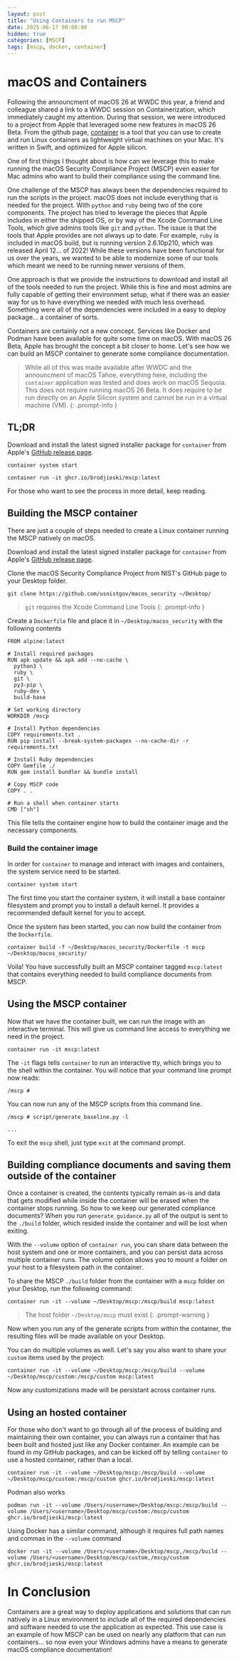 ```yaml
---
layout: post
title: "Using Containers to run MSCP"
date: 2025-06-17 00:00:00
hidden: true
categories: [MSCP]
tags: [mscp, docker, container]
---
```


# macOS and Containers

Following the announcment of macOS 26 at WWDC this year, a friend and colleague shared a link to a WWDC session on Containerization, which immediately caught my attention. During that session, we were introduced to a project from Apple that leveraged some new features in macOS 26 Beta. From the github page, [container](https://github.com/apple/container) is a tool that you can use to create and run Linux containers as lightweight virtual machines on your Mac. It's written in Swift, and optimized for Apple silicon. 

One of first things I thought about is how can we leverage this to make running the macOS Security Compliance Project (MSCP) even easier for Mac admins who want to build their compliance using the command line. 

One challenge of the MSCP has always been the dependencies required to run the scripts in the project. macOS does not include everything that is needed for the project. With `python` and `ruby` being two of the core components. The project has tried to leverage the pieces that Apple includes in either the shipped OS, or by way of the Xcode Command Line Tools, which give admins tools like `git` and `python`. The issue is that the tools that Apple provides are not always up to date. For example, `ruby` is included in macOS build, but is running version 2.6.10p210, which was released April 12... of 2022! While these versions have been functional for us over the years, we wanted to be able to modernize some of our tools which meant we need to be running newer versions of them.

One approach is that we provide the instructions to download and install all of the tools needed to run the project. While this is fine and most admins are fully capable of getting their environment setup, what if there was an easier way for us to have everything we needed with much less overhead. Something were all of the dependencies were included in a easy to deploy package... a container of sorts.

Containers are certainly not a new concept. Services like Docker and Podman have been available for quite some time on macOS. With macOS 26 Beta, Apple has brought the concept a bit closer to home. Let's see how we can build an MSCP container to generate some compliance documentation.

>While all of this was made available after WWDC and the announcment of macOS Tahoe, everything here, including the `container` application was tested and does work on macOS Sequoia. This does not require running macOS 26 Beta. It does require to be run directly on an Apple Silicon system and cannot be run in a virtual machine (VM).
{: .prompt-info }

## TL;DR
Download and install the latest signed installer package for `container` from Apple's [GitHub release page](https://github.com/apple/container/releases). 

```shell
container system start

container run -it ghcr.io/brodjieski/mscp:latest
```
For those who want to see the process in more detail, keep reading.

## Building the MSCP container
There are just a couple of steps needed to create a Linux container running the MSCP natively on macOS.

Download and install the latest signed installer package for `container` from Apple's [GitHub release page](https://github.com/apple/container/releases). 

Clone the macOS Security Compliance Project from NIST's GitHub page to your Desktop folder. 

```shell
git clone https://github.com/usnistgov/macos_security ~/Desktop/
```
>`git` requires the Xcode Command Line Tools
{: .prompt-info }


Create a `Dockerfile` file and place it in `~/Desktop/macos_security` with the following contents

```
FROM alpine:latest

# Install required packages
RUN apk update && apk add --no-cache \
  python3 \
  ruby \
  git \
  py3-pip \
  ruby-dev \
  build-base

# Set working directory
WORKDIR /mscp

# Install Python dependencies
COPY requirements.txt .
RUN pip install --break-system-packages --no-cache-dir -r requirements.txt

# Install Ruby dependencies
COPY Gemfile ./
RUN gem install bundler && bundle install

# Copy MSCP code
COPY . .

# Run a shell when container starts
CMD ["sh"]
``` 

This file tells the container engine how to build the container image and the necessary components. 

### Build the container image

In order for `container` to manage and interact with images and containers, the system service need to be started.

```shell
container system start
```

The first time you start the container system, it will install a base container filesystem and prompt you to install a default kernel. It provides a recommended default kernel for you to accept. 

Once the system has been started, you can now build the container from the `Dockerfile`.

```shell
container build -f ~/Desktop/macos_security/Dockerfile -t mscp ~/Desktop/macos_security/
```

Voila! You have successfully built an MSCP container tagged `mscp:latest` that contains everything needed to build compliance documents from MSCP.

## Using the MSCP container

Now that we have the container built, we can run the image with an interactive terminal. This will give us command line access to everything we need in the project.

```shell
container run -it mscp:latest
```

The `-it` flags tells `container` to run an interactive tty, which brings you to the shell within the container. You will notice that your command line prompt now reads:

```shell
/mscp # 
```

You can now run any of the MSCP scripts from this command line.

```shell
/mscp # script/generate_baseline.py -l

...

```

To exit the `mscp` shell, just type `exit` at the command prompt.

## Building compliance documents and saving them outside of the container

Once a container is created, the contents typically remain as-is and data that gets modified while inside the container will be erased when the container stops running. So how to we keep our generated compliance documents? When you run `generate_guidance.py` all of the output is sent to the `./build` folder, which resided inside the container and will be lost when exiting.

With the `--volume` option of `container run`, you can share data between the host system and one or more containers, and you can persist data across multiple container runs. The volume option allows you to mount a folder on your host to a filesystem path in the container.

To share the MSCP `./build` folder from the container with a `mscp` folder on your Desktop, run the following command:

```shell
container run -it --volume ~/Desktop/mscp:/mscp/build mscp:latest
```
>The host folder `~/Desktop/mscp` must exist
{: .prompt-warning }

Now when you run any of the generate scripts from within the container, the resulting files will be made available on your Desktop.

You can do multiple volumes as well. Let's say you also want to share your `custom` items used by the project:

```shell
container run -it --volume ~/Desktop/mscp:/mscp/build --volume ~/Desktop/mscp/custom:/mscp/custom mscp:latest
```

Now any customizations made will be persistant across container runs.

## Using an hosted container

For those who don't want to go through all of the process of building and maintaining their own container, you can always run a container that has been built and hosted just like any Docker container. An example can be found in my GitHub packages, and can be kicked off by telling `container` to use a hosted container, rather than a local.

```shell
container run -it --volume ~/Desktop/mscp:/mscp/build --volume ~/Desktop/mscp/custom:/mscp/custom ghcr.io/brodjieski/mscp:latest
```

Podman also works

```shell
podman run -it --volume /Users/<username>/Desktop/mscp:/mscp/build --volume /Users/<username>/Desktop/mscp/custom:/mscp/custom ghcr.io/brodjieski/mscp:latest
```

Using Docker has a similar command, although it requires full path names and commas in the `--volume` command

```shell
docker run -it --volume /Users/<username>/Desktop/mscp,/mscp/build --volume /Users/<username>/Desktop/mscp/custom,/mscp/custom ghcr.io/brodjieski/mscp:latest
```

# In Conclusion
Containers are a great way to deploy applications and solutions that can run natively in a Linux environment to include all of the required dependencies and software needed to use the application as expected. This use case is an example of how MSCP can be used on nearly any platform that can run containers... so now even your Windows admins have a means to generate macOS compliance documentation!